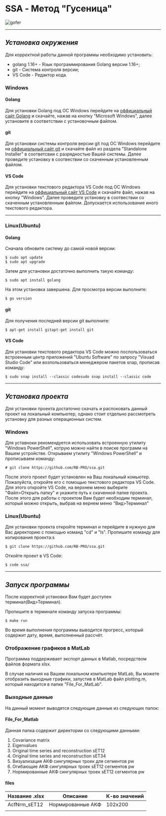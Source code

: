 # SSA - Метод "Гусеница"

![gofer](https://i.ibb.co/72yJnQ5/gofer2.png)

---

## *Установка окружения*

Для *корректной* работы данной программы необходимо установить:

* golang 1.16+ - Язык программирования Golang версии 1.16+;
* git - Система контроля версии;
* VS Code - Редактор кода.

### Windows

#### Golang

Для установки Golang под ОС Windows перейдите на [оффициальный сайт Golang](https://go.dev/dl/) и скачайте, нажав на кнопку "Microsoft Windows", далее установите в соответствии с установочным файлом.

#### git

Для установки системы контроля версии git под ОС Windows перейдите на [оффициальный сайт git](https://git-scm.com/download/win) и скачайте файл из раздела "Standalone Installer" в соответсвии с разрядностью Вашей системы. Далее проведите установку в соотвествии со скаченным установленным файлом.

#### VS Code

Для установки текстового редактора VS Code под ОС Windows перейдите на [оффициальный сайт VS Code](https://code.visualstudio.com/downloadhttps://code.visualstudio.com/download) и скачайте файл, нажав на кнопку "Windows". Далее проведите установку в соотвествии со скаченным установленным файлом. Допускается использование иного текстового редактора.

---

### Linux(Ubuntu)

#### Golang

Сначала обновите систему до самой новой версии:

```
$ sudo apt update
$ sudo apt upgrade
```

Затем для установки достаточно выполнить такую команду:

```
$ sudo apt install golang
```

На этом установка завершена. Для просмотра версии выполните:

```
$ go version
```

#### git

Для получения последней версии git выполните:

```
$ apt-get install gitapt-get install git
```

#### VS Code

Для установки текстового редактора VS Code можно поспользоваться встроенным центр приложений "Ubuntu Software" по запросу "Visuad Studio Code" или возпользоваться менеджером пакетов snap, прописав команду:

```
$ sudo snap install --classic codesudo snap install --classic code
```

---

## *Установка проекта*

Для установки проекта достаточно скачать и распоковать данный проект на локальный компьютер, однако стоит отдельно рассмотреть установку для разных операционных систем.

### Windows

Для уставноки рекомендуется использовать встроенную утилиту "Windows PowerShell", котрую можно найти в поиске программ на Вашем устройстве. Открываем утилиту "Windows PowerShell" и прописываем команду:

```
# git clone https://github.com/RB-PRO/ssa.git
```

После этого проект будет установлен на Ваш локальный комьютер. Пожалуйста, откройте его с помощью текстового редактора VS Code. Для этого откройте VS Code, на верхнем меню выберите "Файл>Открыть папку" и укажите путь к скаченной папке проекта. После этого для работы с проектом Вам будет необходим терминал, который можно открыть, выбрав на вернем меню "Вид>Терминал"

### Linux(Ubuntu)

Для установки проекта откройте терминал и перейдите в нужную для Вас директорию с помощью команд "cd" и "ls". Пропишите команду для копирования проекта:s

```
$ git clone https://github.com/RB-PRO/ssa.git
```

Откойте проект в VS Code:

```
$ code ssa/
```

---



## *Запуск программы*

После корректной установки Вам будет доступен терминал(Вид>Терминал).

Пропишите в терминале команду запуска программы:

```
$ make run
```

Во время выполнения программы выводится прогресс, который содержит дату, время, выполненный рассчёт.

### Отображение графиков в MatLab

Программа поддерживает экспорт данных в Matlab, посредством файлов формата xlsx.

В случае наличия на Вашем локальном компьютере MatLab, Вы можете отобразить выходные графики, запустив в MatLab файл plotting.m, который находится в папке "File_For_MatLab".

### Выходные данные

На данный момент выводятся следующие данные из следующих папок:

#### File_For_Matlab

Данная папка содержит директории со следующими данными:

1. Covariance matrix
2. Eigenvalues
3. Original time series and reconstruction sET12
4. Original time series and reconstruction sET34
5. Визуализация АКФ сингулярных троек для сегментов pw
6. Огибающие АКФ сингулярных троек sET12 сегментов pw
7. Нормированные АКФ сингулярных троек sET12 сегментов pw

#### files

| Название .xlsx | Описание                  | К-во значений |
| ---------------------- | --------------------------------- | ------------------------ |
| AcfNrm_sET12           | Нормированные АКФ | 102x200                  |
|                        |                                   |                          |
